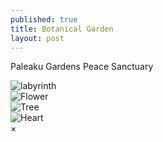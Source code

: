 ```yaml
---
published: true
title: Botanical Garden
layout: post
---
```

Paleaku Gardens Peace Sanctuary


<div class="row">
  <div class="column">
    <img src="https://raw.githubusercontent.com/sarahmckee24/sarahmckee24.github.io/master/images/FullSizeRender.jpg" alt="labyrinth" onclick="openImg(this);">
  </div>
  <div class="column">
    <img src="https://raw.githubusercontent.com/sarahmckee24/sarahmckee24.github.io/master/images/IMG_0445.JPG" alt="Flower" onclick="openImg(this);">
  </div>
  <div class="column">
    <img src="https://raw.githubusercontent.com/sarahmckee24/sarahmckee24.github.io/master/images/IMG_0453.JPG" alt="Tree" onclick="openImg(this);">
  </div>
  <div class="column">
    <img src="https://raw.githubusercontent.com/sarahmckee24/sarahmckee24.github.io/master/images/IMG_4774.JPG" alt="Heart" onclick="openImg(this);">
  </div>
</div>

<!-- The expanding image container -->
<div class="container">
  <!-- Close the image -->
  <span onclick="this.parentElement.style.display='none'" class="closebtn">&times;</span>

  <!-- Expanded image -->
  <img id="expandedImg" style="width:100%">

  <!-- Image text -->
  <div id="imgtext"></div>
</div>

